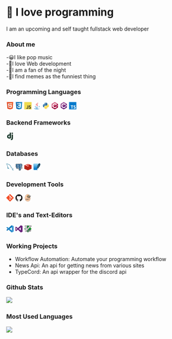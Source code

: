 <h1>👋 I love programming</h1>
<p>I am an upcoming and self taught fullstack web developer</p>
<h3>About me</h3>
-😀I like pop music
<br>
-💖I love Web development
<br>
-🌇I am a fan of the night
<br>
-🎨I find memes as the funniest thing
<br>
<h3>Programming Languages</h3>
<code><img height="20" src="https://github.com/devicons/devicon/blob/master/icons/html5/html5-original.svg"></code>
<code><img height="20" src="https://github.com/devicons/devicon/blob/master/icons/css3/css3-original.svg"></code>
<code><img height="20" src="https://github.com/devicons/devicon/blob/master/icons/javascript/javascript-original.svg"></code>
<code><img height="20" src="https://github.com/devicons/devicon/blob/master/icons/java/java-original.svg"></code>
<code><img height="20" src="https://github.com/devicons/devicon/blob/master/icons/python/python-original.svg"></code>
<code><img height="20" src="https://github.com/devicons/devicon/blob/master/icons/cplusplus/cplusplus-original.svg"></code>
<code><img height="20" src="https://github.com/devicons/devicon/blob/master/icons/csharp/csharp-original.svg"></code>
<code><img height="20" src="https://github.com/devicons/devicon/blob/master/icons/typescript/typescript-original.svg"></code>
<br>
<h3>Backend Frameworks</h3>
<code><img height="20" src="https://github.com/devicons/devicon/blob/master/icons/django/django-plain.svg"></code>
<br>
<h3>Databases</h3>
<code><img height="20" src="https://github.com/devicons/devicon/blob/master/icons/mysql/mysql-original.svg"></code>
<code><img height="20" src="https://github.com/devicons/devicon/blob/master/icons/postgresql/postgresql-original.svg"></code>
<code><img height="20" src="https://github.com/devicons/devicon/blob/master/icons/redis/redis-original.svg"></code>
<code><img height="20" src="https://github.com/devicons/devicon/blob/master/icons/sqlite/sqlite-original.svg"></code>
<br>
<h3>Development Tools</h3>
<code><img height="20" src="https://github.com/devicons/devicon/blob/master/icons/git/git-original.svg"></code>
<code><img height="20" src="https://github.com/devicons/devicon/blob/master/icons/github/github-original.svg"></code>
<code><img height="20" src="https://github.com/devicons/devicon/blob/master/icons/gcc/gcc-original.svg"></code>
<br>
<h3>IDE's and Text-Editors</h3>
<code><img height="20" src="https://github.com/devicons/devicon/blob/master/icons/vscode/vscode-original.svg"></code>
<code><img height="20" src="https://github.com/devicons/devicon/blob/master/icons/visualstudio/visualstudio-plain.svg"></code>
<code><img height="20" src="https://github.com/devicons/devicon/blob/master/icons/vim/vim-original.svg"></code>
<br>

### Working Projects
 - Workflow Automation: Automate your programming workflow
 - News Api: An api for getting news from various sites 
 - TypeCord: An api wrapper for the discord api

### Github Stats
<a href="https://github.com/anuraghazra/github-readme-stats"><img height="200px" src="https://github-readme-stats.vercel.app/api?username=nuclearzzet&show_icons=true&theme=tokyonight"></a>
<br>
<h3>Most Used Languages</h3>
<a href="https://github.com/anuraghazra/github-readme-stats"><img height="170px" src="https://github-readme-stats.vercel.app/api/top-langs/?username=nuclearzzet&show_icons=true&theme=tokyonight&layout=compact"></a>

<!---
NiketJohn7/NiketJohn7 is a ✨ special ✨ repository because its `README.md` (this file) appears on your GitHub profile.
You can click the Preview link to take a look at your changes.
--->

